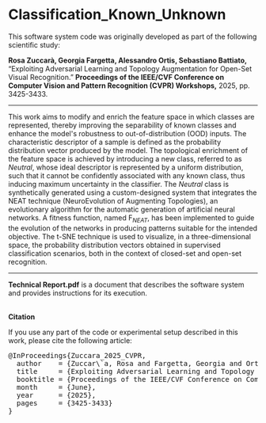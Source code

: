 # Classification_Known_Unknown

This software system code was originally developed as part of the following scientific study:<br> 
<p><b>Rosa Zuccarà, Georgia Fargetta, Alessandro Ortis, Sebastiano Battiato,</b> “Exploiting Adversarial Learning and Topology Augmentation for Open-Set Visual Recognition.” <b>Proceedings of the IEEE/CVF Conference on Computer Vision and Pattern Recognition (CVPR) Workshops,</b> 2025, pp. 3425-3433.</p>
<hr>
<p>This work aims to modify and enrich the feature space in which classes are represented, thereby improving the separability of known
classes and enhance the model's robustness to out-of-distribution (OOD) inputs. The characteristic descriptor of a sample is defined as
the probability distribution vector produced by the model. The topological enrichment of the feature space is achieved by introducing a
new class, referred to as <i>Neutral</i>, whose ideal descriptor is represented by a uniform distribution, such that it cannot be confidently
associated with any known class, thus inducing maximum uncertainty in the classifier.
The <i>Neutral</i> class is synthetically generated using a custom-designed system that integrates the NEAT technique (NeuroEvolution of
Augmenting Topologies), an evolutionary algorithm for the automatic generation of artificial neural networks. A fitness function, named
F<sub><i>NEAT</i></sub>, has been implemented to guide the evolution of the networks in producing patterns suitable for the intended objective.
The t-SNE technique is used to visualize, in a three-dimensional space, the probability distribution vectors obtained in supervised
classification scenarios, both in the context of closed-set and open-set recognition.</p>

<hr>
<p> <b>Technical Report.pdf</b> is a document that describes the software system and provides instructions for its execution. </p>
<br>
<b>Citation</b>
<p>If you use any part of the code or experimental setup described in this work, please cite the following article:</p>
<pre>
@InProceedings{Zuccara_2025_CVPR,
  author    = {Zuccar\`a, Rosa and Fargetta, Georgia and Ortis, Alessandro and Battiato, Sebastiano},
  title     = {Exploiting Adversarial Learning and Topology Augmentation for Open-Set Visual Recognition},
  booktitle = {Proceedings of the IEEE/CVF Conference on Computer Vision and Pattern Recognition (CVPR) Workshops},
  month     = {June},
  year      = {2025},
  pages     = {3425-3433}
}
</pre>
